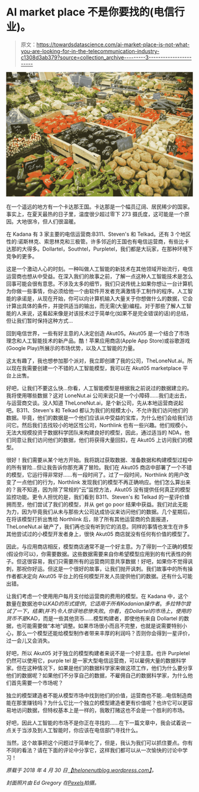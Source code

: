 # AI market place 不是你要找的(电信行业)。

> 原文：<https://towardsdatascience.com/ai-market-place-is-not-what-you-are-looking-for-in-the-telecommunication-industry-c1308d3ab379?source=collection_archive---------3----------------------->

![](img/1655eaeaee7e031cf26f1f2d19e8e103.png)

在一个遥远的地方有一个卡达那王国。卡达那是一个幅员辽阔、居民稀少的国家。事实上，在夏天最热的日子里，温度很少超过零下 273 摄氏度，这可能是一个原因。大地很冷，但人们很温暖。

在 Kadana 有 3 家主要的电信运营商:B311、Steven's 和 Telkad。还有 3 个地区性的:诺斯林克、索思林克和三极管。许多邻近的王国也有电信运营商，有些比卡达那的大得多。Dollartel，Southtel，Purpletel，我们都是大玩家，在那种环境下竞争的更多。

这是一个激动人心的时刻。一种叫做人工智能的新技术在其他领域开始流行，电信运营商也想从中受益。在深入我们的故事之前，了解一点这种人工智能技术是怎么回事可能会很有意思。不涉及太多的细节，我们只说传统上如果你想让一台计算机为你做一些事情，你必须给他一个由软件开发者充满激情手工制作的程序。人工智能的承诺是，从现在开始，你可以向计算机输入大量关于你想做什么的数据，它会计算出具体的条件，并提供适当的输出，而无需(大量)编程。对于那些了解人工智能的人来说，这看起来像是对该技术过于简单化(如果不是完全错误的话)的总结，但让我们暂时保持这种方式…

回到电信世界，一些有好主意的人决定创造 Akut05。Akut05 是一个结合了市场理念和人工智能技术的新产品。酷！苹果应用商店(Apple App Store)或谷歌游戏(Google Play)所展示的市场优势，以及人工智能的力量。

这太有趣了，我也想参加那个派对，我立即创建了我的公司，TheLoneNut.ai。所以现在我需要创建一个不错的人工智能模型，我可以在 Akut05 marketplace 平台上出售。

好吧，让我们不要这么快…你看，人工智能模型是根据我之前说过的数据建立的。我将使用哪些数据？这对 LoneNut.ai 公司来说只是一个小障碍……我们走出去，与运营商交谈。没人知道 TheLoneNut.ai，是个新公司，先从本地运营商说起吧。B311、Steven's 和 Telkad 都认为我们的规模太小，不允许我们访问他们的数据。毕竟，他们的数据是一个他们应该从中受益的宝库，为什么他们会给我们访问它。然后我们去找较小的地区性公司，Northlink 也有一些兴趣。他们规模小，无法大规模投资于数据科学团队来构建良好的模型，因此，通过适当的 NDA，他们同意让我们访问他们的数据，他们将获得大量回扣，在 Akut05 上访问我们的模型。

很好！我们需要从某个地方开始。我将跳过获取数据、准备数据和构建模型过程中的所有冒险…但让我告诉你那充满了冒险。我们在 Akut05 商店中部署了一个不错的模型，它运行得非常好……有一段时间了。过了一段时间，Northlink 的用户改变了一点他们的行为，Northlink 发现我们的模型不再正确响应。他们怎么算出来的？我不知道，因为除了常规的“云”监控方法，Akut05 没有提供任何真正的模型监控功能。更令人担忧的是，我们看到 B311、Steven's 和 Telkad 的一星评价蜂拥而至，他们尝试了我们的模型，并从 get go poor 结果中获益。我们对此无能为力，因为毕竟我们从未与那些大公司达成协议来访问他们的数据。几个星期后，在将该模型打折出售给 Northlink 后，除了所有其他运营商的负面报道，TheLoneNut.ai 破产了，我们再也没有听到它的消息。同样的事情也发生在许多其他尝试过的小模型开发者身上，很快 Akut05 商店就没有任何有价值的模型了。

因此，与应用商店相反，模型商店通常不是一个好主意。为了得到一个正确的模型(假设你可以)，你需要数据。这些数据需要来自你希望模型应用到的有代表性的例子。但这很容易，我们只需要所有的运营商同意共享数据！好吧，如果你不觉得讽刺，那祝你好运。但这是一个很好的故事，让我们抛开讽刺。我们故事中的所有操作者都决定向 Akut05 平台上的任何模型开发人员提供他们的数据。还有什么可能出错。

让我们考虑一个使用用户每月支付给运营商的费用的模型。在 Kadana 中，这个数量在数据池中以$KAD 的形式提供，它适用于所有 Kadanian 操作者。多拉特尔尝试了一下，结果(并不)令人惊讶地悲惨失败。你看，在 Dollartel 的市场上，使用的货币不是$KAD，而是一些其他货币……模型构建者，即使他有来自 Dollartel 的数据，也可能需要做“本地”调整。如果市场很小而且不完整，也就是说需要特别小心，那么一个模型还能给模型制作者带来丰厚的利润吗？否则你会得到一星评价，过一会儿又会消失。

好吧，所以 Akut05 对于独立的模型构建者来说不是一个好主意。也许 Purpletel 仍然可以使用它，purple tel 是一家大型电信运营商，可以雇佣大量的数据科学家。但在这种情况下，如果是他们的数据科学家来做这项工作，他们为什么要分享他们的数据呢？如果他们不分享自己的数据，不雇佣自己的数据科学家，为什么他们首先需要一个市场呢？

独立的模型建造者不能从模型市场中找到他们的价值，运营商也不能…电信制造商能在那里赚钱吗？为什么它比一个独立的模型建造者更有价值呢？也许它可以更容易地访问数据，但特权基本上是一样的，我敢打赌这也不会是一个胜利的市场。

好吧，因此人工智能的市场不是你正在寻找的……在下一篇文章中，我会试着说一点关于当涉及到人工智能时，你应该在电信部门寻找什么。

当然，这个故事把这个问题过于简单化了，但是，我认为我们可以抓住要点。你有不同的看法？请在下面的评论中分享它，这样我们都可以从一次愉快的讨论中学习！

*原载于 2018 年 4 月 30 日*[*【thelonenutblog.wordpress.com】*](https://thelonenutblog.wordpress.com/2018/04/30/ai-market-place-is-not-what-you-are-looking-for-in-the-telecommunication-industry/)*。*

*封面照片由 Ed Gregory 在*[*Pexels*](https://www.pexels.com/photo/food-healthy-vegetables-potatoes-5205/)*拍摄。*